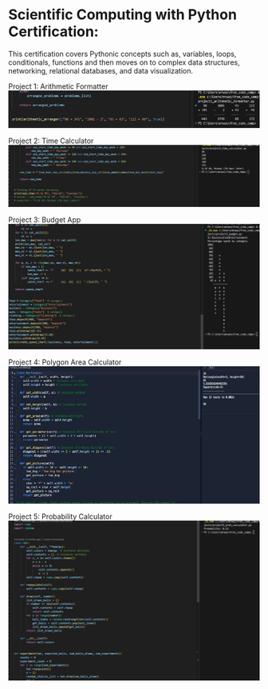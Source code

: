 # Scientific Computing with Python Certification:


This certification covers Pythonic concepts such as, variables, loops, conditionals, functions and then moves on to complex data structures, networking, relational databases, and data visualization.

Project 1: Arithmetic Formatter
![Image 1](Project_Screen_Snips/Project_1_Arithmetic_Formatter.png)

Project 2: Time Calculator
![Image 2](Project_Screen_Snips/Project_2_Time_Calculator.png)

Project 3: Budget App
![Image 3](Project_Screen_Snips/Project_3_Budge_App.png)

Project 4: Polygon Area Calculator
![Image 4](Project_Screen_Snips/Project_4_Polygon_Area_Calculator.png)

Project 5: Probability Calculator
![Image 5](Project_Screen_Snips/Project_5_Probability_Calc.png)




